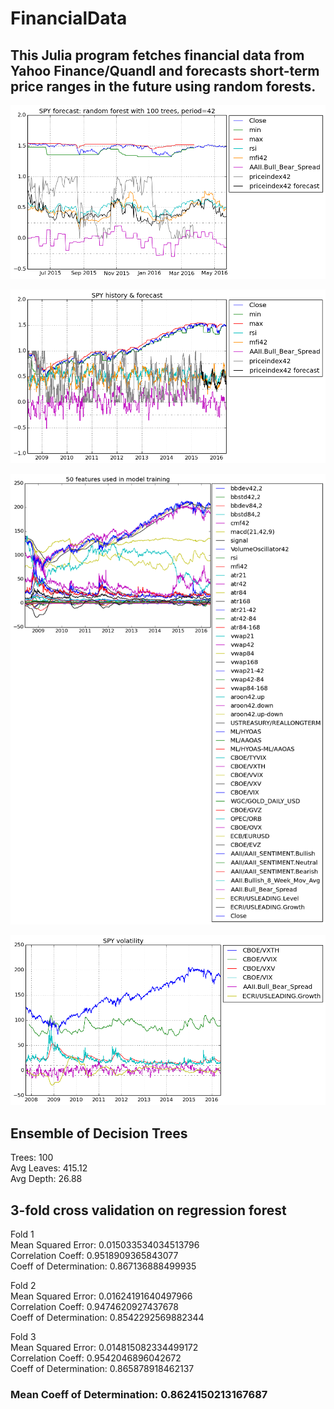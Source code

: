 # FinancialData

## This Julia program fetches financial data from Yahoo Finance/Quandl and forecasts short-term price ranges in the future using random forests.

![1 year forecast](output_40_0.png)

![History of price index](output_39_0.png)

![Features used in model training](output_36_0.png)

![Volatility](output_17_0.png)

## Ensemble of Decision Trees

Trees:      100  
Avg Leaves: 415.12  
Avg Depth:  26.88  

## 3-fold cross validation on regression forest

Fold 1  
Mean Squared Error:     0.015033534034513796  
Correlation Coeff:      0.9518909365843077  
Coeff of Determination: 0.867136888499935  

Fold 2  
Mean Squared Error:     0.01624191640497966  
Correlation Coeff:      0.9474620927437678  
Coeff of Determination: 0.8542292569882344  

Fold 3  
Mean Squared Error:     0.014815082334499172  
Correlation Coeff:      0.9542046896042672  
Coeff of Determination: 0.865878918462137  

### Mean Coeff of Determination: 0.8624150213167687
